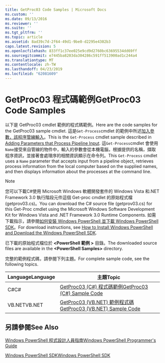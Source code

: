 ```yaml
---
title: GetProc03 Code Samples | Microsoft Docs
ms.custom: ''
ms.date: 09/13/2016
ms.reviewer: ''
ms.suite: ''
ms.tgt_pltfrm: ''
ms.topic: article
ms.assetid: 8ad39c7d-2f64-49d1-9be0-d2295e4302b3
caps.latest.revision: 5
ms.openlocfilehash: 833ff1c37ee025e9cd9d2760bc63695534dd69ff
ms.sourcegitcommit: e7445ba8203da304286c591ff513900ad1c244a4
ms.translationtype: MT
ms.contentlocale: zh-TW
ms.lasthandoff: 04/23/2019
ms.locfileid: "62081609"
---
```

# <a name="getproc03-code-samples"></a><span data-ttu-id="02ded-102">GetProc03 程式碼範例</span><span class="sxs-lookup"><span data-stu-id="02ded-102">GetProc03 Code Samples</span></span>

<span data-ttu-id="02ded-103">以下是 GetProc03 cmdlet 範例的程式碼範例。</span><span class="sxs-lookup"><span data-stu-id="02ded-103">Here are the code samples for the GetProc03 sample cmdlet.</span></span> <span data-ttu-id="02ded-104">這是`Get-Process`cmdlet 的範例中所述[加入參數，該程序管線輸入](../cmdlet/adding-parameters-that-process-pipeline-input.md)。</span><span class="sxs-lookup"><span data-stu-id="02ded-104">This is the `Get-Process` cmdlet sample described in [Adding Parameters that Process Pipeline Input](../cmdlet/adding-parameters-that-process-pipeline-input.md).</span></span> <span data-ttu-id="02ded-105">這`Get-Process`cmdlet 會使用`Name`接受來自管線的物件中，輸入的參數會從本機電腦，根據提供的名稱，擷取程序資訊，並接著會處理序的相關資訊顯示在命令列。</span><span class="sxs-lookup"><span data-stu-id="02ded-105">This `Get-Process` cmdlet uses a `Name` parameter that accepts input from a pipeline object, retrieves process information from the local computer based on the supplied names, and then displays information about the processes at the command line.</span></span>

> [!NOTE]
> <span data-ttu-id="02ded-106">您可以下載C#使用 Microsoft Windows 軟體開發套件的 Windows Vista 和.NET Framework 3.0 執行階段元件這個 Get-proc cmdlet 的原始程式檔 (getprov03.cs)。</span><span class="sxs-lookup"><span data-stu-id="02ded-106">You can download the C# source file (getprov03.cs) for this Get-Proc cmdlet using the Microsoft Windows Software Development Kit for Windows Vista and .NET Framework 3.0 Runtime Components.</span></span> <span data-ttu-id="02ded-107">如需下載指示，請參閱[如何安裝 Windows PowerShell 並下載 Windows PowerShell SDK](/powershell/developer/installing-the-windows-powershell-sdk)。</span><span class="sxs-lookup"><span data-stu-id="02ded-107">For download instructions, see [How to Install Windows PowerShell and Download the Windows PowerShell SDK](/powershell/developer/installing-the-windows-powershell-sdk).</span></span>
>
> <span data-ttu-id="02ded-108">已下載的原始程式檔位於 **\<PowerShell 範例 >** 目錄。</span><span class="sxs-lookup"><span data-stu-id="02ded-108">The downloaded source files are available in the **\<PowerShell Samples>** directory.</span></span>

<span data-ttu-id="02ded-109">完整的範例程式碼，請參閱下列主題。</span><span class="sxs-lookup"><span data-stu-id="02ded-109">For complete sample code, see the following topics.</span></span>

|<span data-ttu-id="02ded-110">Language</span><span class="sxs-lookup"><span data-stu-id="02ded-110">Language</span></span>|<span data-ttu-id="02ded-111">主題</span><span class="sxs-lookup"><span data-stu-id="02ded-111">Topic</span></span>|
|--------------|-----------|
|<span data-ttu-id="02ded-112">C#</span><span class="sxs-lookup"><span data-stu-id="02ded-112">C#</span></span>|[<span data-ttu-id="02ded-113">GetProc03 (C#) 程式碼範例</span><span class="sxs-lookup"><span data-stu-id="02ded-113">GetProc03 (C#) Sample Code</span></span>](./getproc03-csharp-sample-code.md)|
|<span data-ttu-id="02ded-114">VB.NET</span><span class="sxs-lookup"><span data-stu-id="02ded-114">VB.NET</span></span>|[<span data-ttu-id="02ded-115">GetProc03 (VB.NET) 範例程式碼</span><span class="sxs-lookup"><span data-stu-id="02ded-115">GetProc03 (VB.NET) Sample Code</span></span>](./getproc03-vb-net-sample-code.md)|

## <a name="see-also"></a><span data-ttu-id="02ded-116">另請參閱</span><span class="sxs-lookup"><span data-stu-id="02ded-116">See Also</span></span>

[<span data-ttu-id="02ded-117">Windows PowerShell 程式設計人員指南</span><span class="sxs-lookup"><span data-stu-id="02ded-117">Windows PowerShell Programmer's Guide</span></span>](./windows-powershell-programmer-s-guide.md)

[<span data-ttu-id="02ded-118">Windows PowerShell SDK</span><span class="sxs-lookup"><span data-stu-id="02ded-118">Windows PowerShell SDK</span></span>](../windows-powershell-reference.md)